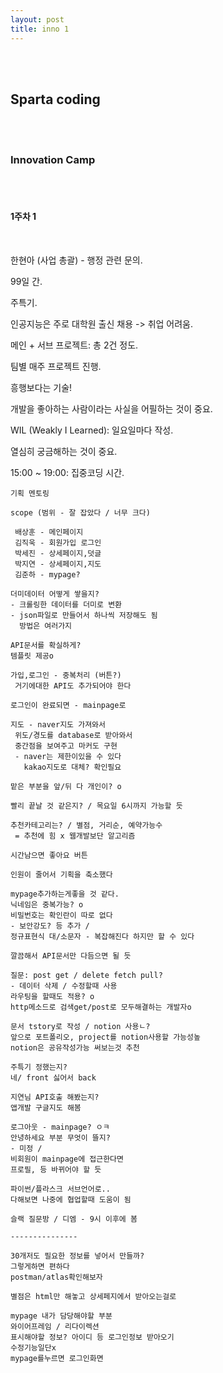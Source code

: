 ```yaml
---
layout: post
title: inno 1
---
```


<br><br>

## Sparta coding

<br><br>

### Innovation Camp

<br><br>

#### 1주차 1

<br>

한현아 (사업 총괄) - 행정 관련 문의.

99일 간.

주특기.

인공지능은 주로 대학원 출신 채용 -> 취업 어려움.

메인 + 서브 프로젝트: 총 2건 정도.

팀별 매주 프로젝트 진행.

흥행보다는 기술!

개발을 좋아하는 사람이라는 사실을 어필하는 것이 중요.

WIL (Weakly I Learned): 일요일마다 작성.

열심히 궁금해하는 것이 중요.

15:00 ~ 19:00: 집중코딩 시간.

```
기획 멘토링

scope (범위 - 잘 잡았다 / 너무 크다)

 배상훈 - 메인페이지
 김직욱 - 회원가입 로그인
 박세진 - 상세페이지,덧글
 박지연 - 상세페이지,지도
 김준하 - mypage?

더미데이터 어떻게 쌓을지?
- 크롤링한 데이터를 더미로 변환
- json파일로 만들어서 하나씩 저장해도 됨
  방법은 여러가지

API문서를 확실하게?
템플릿 제공o

가입,로그인 - 중복처리 (버튼?)
 거기에대한 API도 추가되어야 한다

로그인이 완료되면 - mainpage로

지도 - naver지도 가져와서
 위도/경도를 database로 받아와서
 중간점을 보여주고 마커도 구현
 - naver는 제한이있을 수 있다
   kakao지도로 대체? 확인필요

맡은 부분을 앞/뒤 다 개인이? o

빨리 끝날 것 같은지? / 목요일 6시까지 가능할 듯

추천카테고리는? / 별점, 거리순, 예약가능수
 = 추천에 힘 x 웹개발보단 알고리즘

시간남으면 좋아요 버튼

인원이 줄어서 기획을 축소했다

mypage추가하는게좋을 것 같다.
닉네임은 중복가능? o
비밀번호는 확인란이 따로 없다
- 보안강도? 등 추가 /
정규표현식 대/소문자 - 복잡해진다 하지만 할 수 있다

깔끔해서 API문서만 다듬으면 될 듯

질문: post get / delete fetch pull?
- 데이터 삭제 / 수정할때 사용
라우팅을 할때도 적용? o
http메소드로 검색get/post로 모두해결하는 개발자o

문서 tstory로 작성 / notion 사용ㄴ?
앞으로 포트폴리오, project를 notion사용할 가능성높
notion은 공유작성가능 써보는것 추천

주특기 정했는지?
네/ front 싫어서 back

지연님 API호출 해봤는지?
앱개발 구글지도 해봄

로그아웃 - mainpage? ㅇㅋ
안녕하세요 부분 무엇이 뜰지?
- 미정 /
비회원이 mainpage에 접근한다면
프로필, 등 바뀌어야 할 듯

파이썬/플라스크 서브언어로..
다해보면 나중에 협업할때 도움이 됨

슬랙 질문방 / 디엠 - 9시 이후에 봄

---------------

30개저도 필요한 정보를 넣어서 만들까?
그렇게하면 편하다
postman/atlas확인해보자

별점은 html만 해놓고 상세페지에서 받아오는걸로

mypage 내가 담당해야할 부분
와이어프레임 / 리다이렉션
표시해야할 정보? 아이디 등 로그인정보 받아오기
수정기능일단x
mypage를누르면 로그인화면

```
